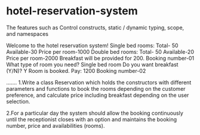 # hotel-reservation-system
The features such as Control constructs, static / dynamic typing, scope, and namespaces

Welcome to the hotel reservation system!
Single bed rooms:
Total- 50
Available-30
Price per room-1000
Double bed rooms:
Total- 50
Available-20
Price per room-2000
Breakfast will be provided for 200.
Booking number-01
What type of room you need?
Single bed room
Do you want breakfast (Y/N)?
Y
Room is booked. Pay: 1200
Booking number-02

…....
1.Write a class Reservation which holds the constructors with different
parameters and functions to book the rooms depending on the customer
preference, and calculate price including breakfast depending on the user
selection.

2.For a particular day the system should allow the booking continuously until
the receptionist closes with an option and maintains the booking number, price
and availabilities (rooms).
